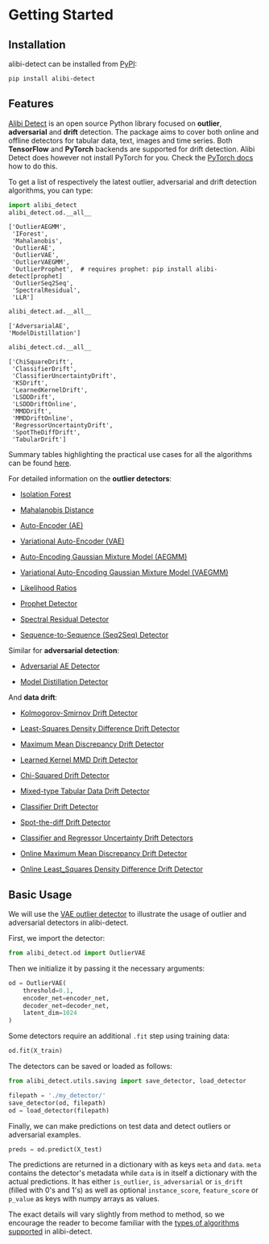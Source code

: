 # Getting Started

## Installation

alibi-detect can be installed from [PyPI](https://pypi.org/project/alibi-detect/):

```bash
pip install alibi-detect
```

## Features

[Alibi Detect](https://github.com/SeldonIO/alibi-detect) is an open source Python library focused on 
**outlier**, **adversarial** and **drift** detection. The package aims to cover both 
online and offline detectors for tabular data, text, images and time series. 
Both **TensorFlow** and **PyTorch** backends are supported for drift detection. Alibi Detect does however 
not install PyTorch for you. Check the [PyTorch docs](https://pytorch.org/) how to do this.

To get a list of respectively the latest outlier, adversarial and drift detection algorithms, you can type:

```python
import alibi_detect
alibi_detect.od.__all__
```

```
['OutlierAEGMM',
 'IForest',
 'Mahalanobis',
 'OutlierAE',
 'OutlierVAE',
 'OutlierVAEGMM',
 'OutlierProphet',  # requires prophet: pip install alibi-detect[prophet]
 'OutlierSeq2Seq',
 'SpectralResidual',
 'LLR']
```

```python
alibi_detect.ad.__all__
```

```
['AdversarialAE',
'ModelDistillation']
```

```python
alibi_detect.cd.__all__
```

```
['ChiSquareDrift',
 'ClassifierDrift',
 'ClassifierUncertaintyDrift',
 'KSDrift',
 'LearnedKernelDrift',
 'LSDDDrift',
 'LSDDDriftOnline',
 'MMDDrift',
 'MMDDriftOnline',
 'RegressorUncertaintyDrift',
 'SpotTheDiffDrift',
 'TabularDrift']
```

Summary tables highlighting the practical use cases for all the algorithms can be found [here](../overview/algorithms.md).

For detailed information on the **outlier detectors**:

* [Isolation Forest](../methods/iforest.ipynb)

* [Mahalanobis Distance](../methods/mahalanobis.ipynb)
    
* [Auto-Encoder (AE)](../methods/ae.ipynb)

* [Variational Auto-Encoder (VAE)](../methods/vae.ipynb)

* [Auto-Encoding Gaussian Mixture Model (AEGMM)](../methods/aegmm.ipynb)

* [Variational Auto-Encoding Gaussian Mixture Model (VAEGMM)](../methods/vaegmm.ipynb)

* [Likelihood Ratios](../methods/llr.ipynb)
    
* [Prophet Detector](../methods/prophet.ipynb)
    
* [Spectral Residual Detector](../methods/sr.ipynb)
    
* [Sequence-to-Sequence (Seq2Seq) Detector](../methods/seq2seq.ipynb)

Similar for **adversarial detection**:

* [Adversarial AE Detector](../methods/adversarialae.ipynb)
  
* [Model Distillation Detector](../methods/modeldistillation.ipynb)

And **data drift**:
    
* [Kolmogorov-Smirnov Drift Detector](../methods/ksdrift.ipynb)

* [Least-Squares Density Difference Drift Detector](../methods/lsdddrift.ipynb)

* [Maximum Mean Discrepancy Drift Detector](../methods/mmddrift.ipynb)

* [Learned Kernel MMD Drift Detector](../methods/learnedkerneldrift.ipynb)

* [Chi-Squared Drift Detector](../methods/chisquaredrift.ipynb)

* [Mixed-type Tabular Data Drift Detector](../methods/tabulardrift.ipynb)

* [Classifier Drift Detector](../methods/classifierdrift.ipynb)

* [Spot-the-diff Drift Detector](../methods/classifierdrift.ipynb)

* [Classifier and Regressor Uncertainty Drift Detectors](../methods/modeluncdrift.ipynb)

* [Online Maximum Mean Discrepancy Drift Detector](../methods/onlinemmddrift.ipynb)

* [Online Least_Squares Density Difference Drift Detector](../methods/onlinelsdddrift.ipynb)


## Basic Usage

We will use the [VAE outlier detector](../methods/vae.ipynb) to illustrate the usage of outlier and adversarial detectors in alibi-detect.

First, we import the detector:

```python
from alibi_detect.od import OutlierVAE
```

Then we initialize it by passing it the necessary arguments:

```python
od = OutlierVAE(
    threshold=0.1,
    encoder_net=encoder_net,
    decoder_net=decoder_net,
    latent_dim=1024
)
```

Some detectors require an additional `.fit` step using training data:

```python
od.fit(X_train)
```

The detectors can be saved or loaded as follows:

```python
from alibi_detect.utils.saving import save_detector, load_detector

filepath = './my_detector/'
save_detector(od, filepath)
od = load_detector(filepath)
```

Finally, we can make predictions on test data and detect outliers or adversarial examples.

```python
preds = od.predict(X_test)
```

The predictions are returned in a dictionary with as keys `meta` and `data`. `meta` contains the detector's metadata while `data` is in itself a dictionary with the actual predictions. It has either `is_outlier`, `is_adversarial` or `is_drift` (filled with 0's and 1's) as well as optional `instance_score`, `feature_score` or `p_value` as keys with numpy arrays as values.

The exact details will vary slightly from method to method, so we encourage the reader to become
familiar with the [types of algorithms supported](../overview/algorithms.md) in alibi-detect.